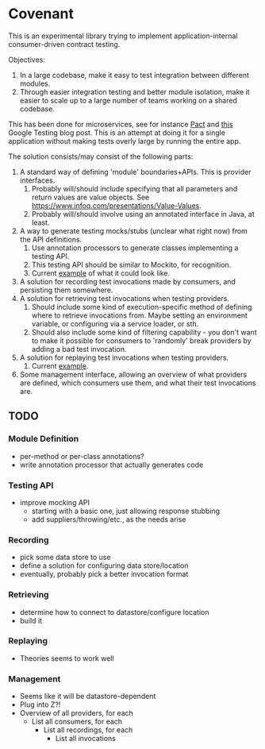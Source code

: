 Covenant
========

This is an experimental library trying to implement application-internal consumer-driven contract 
testing.

Objectives: 
1. In a large codebase, make it easy to test integration between different modules. 
1. Through easier integration testing and better module isolation, make it easier to scale up to a 
   large number of teams working on a shared codebase.

This has been done for microservices, see for instance [Pact](https://docs.pact.io/) and 
[this](https://testing.googleblog.com/2016/11/what-test-engineers-do-at-google.html) Google Testing blog 
post. This is an attempt at doing it for a single application without making tests overly large by 
running the entire app.

The solution consists/may consist of the following parts:
1. A standard way of defining 'module' boundaries+APIs. This is provider interfaces.
    1. Probably will/should include specifying that all parameters and return values are value objects. See 
       https://www.infoq.com/presentations/Value-Values. 
    1. Probably will/should involve using an annotated interface in Java, at least.
1. A way to generate testing mocks/stubs (unclear what right now) from the API definitions.
    1. Use annotation processors to generate classes implementing a testing API.
    1. This testing API should be similar to Mockito, for recognition.
    1. Current [example](integration-test/src/test/java/com/spotify/covenant/example/EasyExampleStub.java) 
       of what it could look like.
1. A solution for recording test invocations made by consumers, and persisting them somewhere.
1. A solution for retrieving test invocations when testing providers.
    1. Should include some kind of execution-specific method of defining where to retrieve invocations
       from. Maybe setting an environment variable, or configuring via a service loader, or sth.
    1. Should also include some kind of filtering capability - you don't want to make it possible
       for consumers to 'randomly' break providers by adding a bad test invocation.
1. A solution for replaying test invocations when testing providers.
    1. Current [example](integration-test/src/test/java/com/spotify/covenant/example/EasyExampleProducerTest.java). 
1. Some management interface, allowing an overview of what providers are defined, which consumers
   use them, and what their test invocations are.

## TODO

### Module Definition

- per-method or per-class annotations?
- write annotation processor that actually generates code

### Testing API

- improve mocking API
    - starting with a basic one, just allowing response stubbing
    - add suppliers/throwing/etc., as the needs arise

### Recording

- pick some data store to use
- define a solution for configuring data store/location
- eventually, probably pick a better invocation format

### Retrieving

- determine how to connect to datastore/configure location
- build it

### Replaying

- Theories seems to work well

### Management

- Seems like it will be datastore-dependent
- Plug into Z?!
- Overview of all providers, for each
    - List all consumers, for each
        - List all recordings, for each
            - List all invocations
